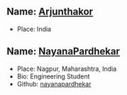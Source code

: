 ## Name: [Arjunthakor](https://github.com/ARJUN-SINH-THAKOR)

- Place: India


## Name: [NayanaPardhekar](https://github.com/nayanapardhekar)

- Place: Nagpur, Maharashtra, India
- Bio: Engineering Student
- Github: [nayanapardhekar](https://github.com/nayanapardhekar)
